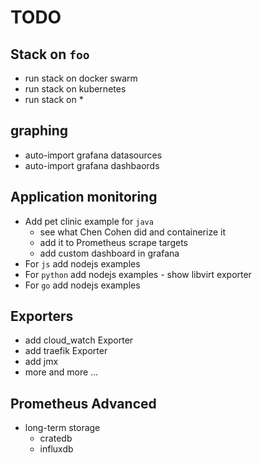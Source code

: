 # TODO

## Stack on `foo`

* run stack on docker swarm
* run stack on kubernetes
* run stack on *

## graphing
* auto-import grafana datasources
* auto-import grafana dashbaords

## Application monitoring
* Add pet clinic example for `java`
  * see what Chen Cohen did and containerize it
  * add it to Prometheus scrape targets
  * add custom dashboard in grafana
* For `js` add nodejs examples
* For `python` add nodejs examples - show libvirt exporter
* For `go` add nodejs examples

## Exporters

* add cloud_watch Exporter
* add traefik Exporter
* add jmx
* more and more ...

## Prometheus Advanced

* long-term storage
  * cratedb
  * influxdb
